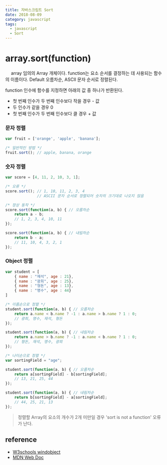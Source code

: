 ```yaml
---
title: 자바스크립트 Sort
date: 2018-08-09
category: javascript
tags:
  - javascript
  - Sort
---
```

# array.sort(function)
　
array 임의의 Array 개체이다. function는 요소 순서를 결정하는 데 사용되는 함수의 이름이다. Default 오름차순, ASCII 문자 순서로 정렬된다.

function 인수에 함수를 지정하면 아래의 값 중 하나가 반환된다.


* 첫 번째 인수가 두 번째 인수보다 작을 경우 - 값
* 두 인수가 같을 경우 0
* 첫 번째 인수가 두 번째 인수보다 클 경우 + 값

### 문자 정렬

```javascript
var fruit = ['orange', 'apple', 'banana'];

/* 일반적인 방법 */
fruit.sort(); // apple, banana, orange
```

### 숫자 정렬

```javascript
var score = [4, 11, 2, 10, 3, 1];

/* 오류 */
score.sort(); // 1, 10, 11, 2, 3, 4
              // ASCII 문자 순서로 정렬되어 숫자의 크기대로 나오지 않음

/* 정상 동작 */
score.sort(function(a, b) { // 오름차순
    return a - b;
    // 1, 2, 3, 4, 10, 11
});

score.sort(function(a, b) { // 내림차순
    return b - a;
    // 11, 10, 4, 3, 2, 1
});
```

### Object 정렬

```javascript
var student = [
    { name : "재석", age : 21},
    { name : "광희", age : 25},
    { name : "형돈", age : 13},
    { name : "명수", age : 44}
]

/* 이름순으로 정렬 */
student.sort(function(a, b) { // 오름차순
    return a.name < b.name ? -1 : a.name > b.name ? 1 : 0;
    // 광희, 명수, 재석, 형돈
});

student.sort(function(a, b) { // 내림차순
    return a.name > b.name ? -1 : a.name < b.name ? 1 : 0;
    // 형돈, 재석, 명수, 광희
});

/* 나이순으로 정렬 */
var sortingField = "age";

student.sort(function(a, b) { // 오름차순
    return a[sortingField] - b[sortingField];
    // 13, 21, 25, 44
});

student.sort(function(a, b) { // 내림차순
    return b[sortingField] - a[sortingField];
    // 44, 25, 21, 13
});
```

> 정렬할 Array의 요소의 개수가 2개 미만일 경우 'sort is not a function' 오류가 난다.




## reference
- [W3schools windobject](https://www.w3schools.com/jsref/obj_window.asp)
- [MDN Web Doc](https://developer.mozilla.org/en-US/docs/Web/API/CSS_Object_Model/Determining_the_dimensions_of_elements)

